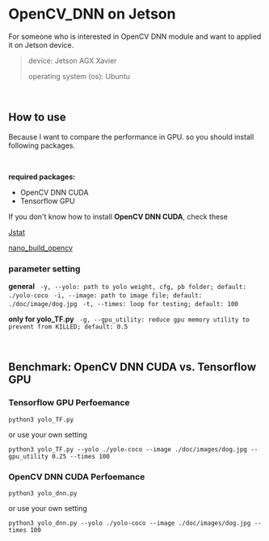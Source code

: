 # OpenCV_DNN on Jetson

For someone who is interested in OpenCV DNN module and want to applied it on Jetson device. 

> device: Jetson AGX Xavier
>
> operating system (os): Ubuntu

<br/>

## How to use

Because I want to compare the performance in GPU. so you should install following packages.

<br/>

**required packages:**

- OpenCV DNN CUDA
- Tensorflow GPU

If you don't know how to install **OpenCV DNN CUDA**, check these

[Jstat](https://github.com/rbonghi/jetson_stats)

[nano_build_opencv](https://github.com/mdegans/nano_build_opencv)


### parameter setting

**general**
``` -y, --yolo: path to yolo weight, cfg, pb folder; default: ./yolo-coco```
``` -i, --image: path to image file; default: ./doc/image/dog.jpg```
``` -t, --times: loop for testing; default: 100```

**only for yolo_TF.py**
``` -g, --gpu_utility: reduce gpu memory utility to prevent from KILLED; default: 0.5```

<br/>

## Benchmark: OpenCV DNN CUDA vs. Tensorflow GPU

### Tensorflow GPU Perfoemance

```python3 yolo_TF.py```

or use your own setting

```python3 yolo_TF.py --yolo ./yolo-coco --image ./doc/images/dog.jpg --gpu_utility 0.25 --times 100```

### OpenCV DNN CUDA Perfoemance

```python3 yolo_dnn.py```

or use your own setting

```python3 yolo_dnn.py --yolo ./yolo-coco --image ./doc/images/dog.jpg --times 100``` 